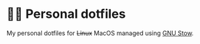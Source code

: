 # 🐧🔧 Personal dotfiles

My personal dotfiles for ~~Linux~~ MacOS managed using [GNU Stow](https://www.gnu.org/software/stow/).
